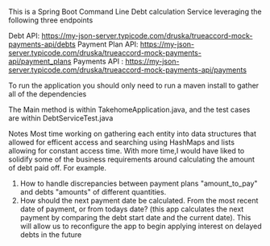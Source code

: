 This is a Spring Boot Command Line Debt calculation Service leveraging the following three endpoints

Debt API:  https://my-json-server.typicode.com/druska/trueaccord-mock-payments-api/debts
Payment Plan API:  https://my-json-server.typicode.com/druska/trueaccord-mock-payments-api/payment_plans
Payments API : https://my-json-server.typicode.com/druska/trueaccord-mock-payments-api/payments

To run the application you should only need to run a maven install to gather all of the dependencies

The Main method is within TakehomeApplication.java, and the test cases are within DebtServiceTest.java

Notes
Most time working on gathering each entity into data structures that allowed for efficent access and searching using 
HashMaps and lists allowing for constant access time.  With more time,I would have liked to solidify some of the business
requirements around calculating the amount of debt paid off. For example.
 
 1. How to handle discrepancies between payment plans "amount_to_pay" and debts "amounts" of different quantities.
 2.  How should the next payment date be calculated.  From the most recent date of payment, or from todays date?
    (this app calculates the next payment by comparing the debt start date and the current date).  This will allow
    us to reconfigure the app to begin applying interest on delayed debts in the future 
